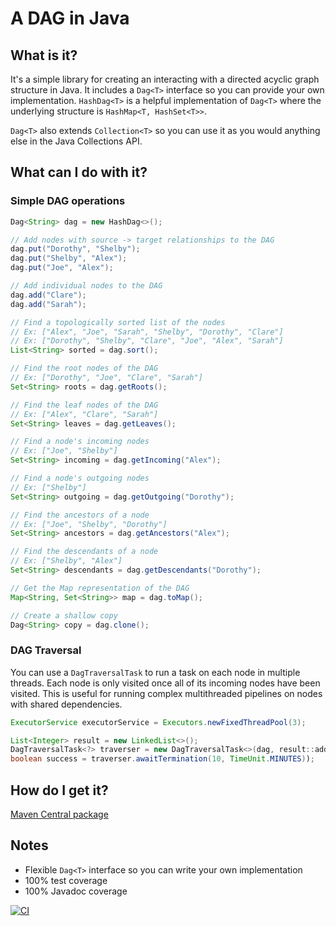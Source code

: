 # A DAG in Java

## What is it?

It's a simple library for creating an interacting with a directed acyclic graph structure in Java.
It includes a `Dag<T>` interface so you can provide your own implementation.
`HashDag<T>` is a helpful implementation of `Dag<T>` where the underlying structure is `HashMap<T, HashSet<T>>`.

`Dag<T>` also extends `Collection<T>` so you can use it as you would anything else in the Java Collections API.

## What can I do with it?

### Simple DAG operations

```java
Dag<String> dag = new HashDag<>();

// Add nodes with source -> target relationships to the DAG 
dag.put("Dorothy", "Shelby");
dag.put("Shelby", "Alex");
dag.put("Joe", "Alex");

// Add individual nodes to the DAG
dag.add("Clare");
dag.add("Sarah");

// Find a topologically sorted list of the nodes
// Ex: ["Alex", "Joe", "Sarah", "Shelby", "Dorothy", "Clare"]
// Ex: ["Dorothy", "Shelby", "Clare", "Joe", "Alex", "Sarah"]
List<String> sorted = dag.sort();

// Find the root nodes of the DAG
// Ex: ["Dorothy", "Joe", "Clare", "Sarah"]
Set<String> roots = dag.getRoots();

// Find the leaf nodes of the DAG
// Ex: ["Alex", "Clare", "Sarah"]
Set<String> leaves = dag.getLeaves();

// Find a node's incoming nodes
// Ex: ["Joe", "Shelby"]
Set<String> incoming = dag.getIncoming("Alex");

// Find a node's outgoing nodes
// Ex: ["Shelby"]
Set<String> outgoing = dag.getOutgoing("Dorothy");

// Find the ancestors of a node
// Ex: ["Joe", "Shelby", "Dorothy"]
Set<String> ancestors = dag.getAncestors("Alex");

// Find the descendants of a node
// Ex: ["Shelby", "Alex"]
Set<String> descendants = dag.getDescendants("Dorothy");

// Get the Map representation of the DAG
Map<String, Set<String>> map = dag.toMap();

// Create a shallow copy
Dag<String> copy = dag.clone();
```

### DAG Traversal

You can use a `DagTraversalTask` to run a task on each node in multiple threads. Each node is only visited once all of
its incoming nodes have been visited. This is useful for running complex multithreaded pipelines on nodes with shared
dependencies.

```java
ExecutorService executorService = Executors.newFixedThreadPool(3);

List<Integer> result = new LinkedList<>();
DagTraversalTask<?> traverser = new DagTraversalTask<>(dag, result::add, executorService);
boolean success = traverser.awaitTermination(10, TimeUnit.MINUTES));
```

## How do I get it?

[Maven Central package](https://search.maven.org/artifact/me.alexjs/dag)

## Notes

- Flexible `Dag<T>` interface so you can write your own implementation
- 100% test coverage
- 100% Javadoc coverage

[![CI](https://github.com/ajs1998/Dag/actions/workflows/test.yml/badge.svg)](https://github.com/ajs1998/Dag/actions/workflows/test.yml)
